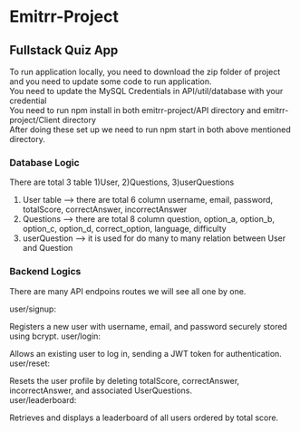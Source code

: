 # Emitrr-Project

<h2>Fullstack Quiz App</h2>
To run application locally, you need to download the zip folder of project and you need to update some code to run application.<br/>
You need to update the MySQL Credentials in API/util/database with your credential <br/>
You need to run npm install in both emitrr-project/API directory and emitrr-project/Client directory <br/>
After doing these set up we need to run npm start in both above mentioned directory.

<h3>Database Logic</h3>
There are total 3 table 1)User, 2)Questions, 3)userQuestions

1. User table --> there are total 6 column username, email, password, totalScore, correctAnswer, incorrectAnswer
2. Questions --> there are total 8 column question, option_a, option_b, option_c, option_d, correct_option, language, difficulty
3. userQuestion --> it is used for do many to many relation between User and Question

<h3>Backend Logics</h3>
There are many API endpoins routes we will see all one by one. <br/>

user/signup:

Registers a new user with username, email, and password securely stored using bcrypt.
user/login:<br>

Allows an existing user to log in, sending a JWT token for authentication.<br>
user/reset:

Resets the user profile by deleting totalScore, correctAnswer, incorrectAnswer, and associated UserQuestions.<br>
user/leaderboard:

Retrieves and displays a leaderboard of all users ordered by total score.
